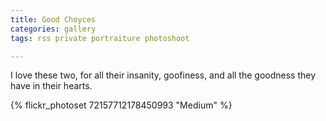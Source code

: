 ```yaml
---
title: Good Choyces
categories: gallery
tags: rss private portraiture photoshoot

---
```


I love these two, for all their insanity, goofiness, and all the goodness they have in their hearts.

{% flickr_photoset 72157712178450993 "Medium" %}
